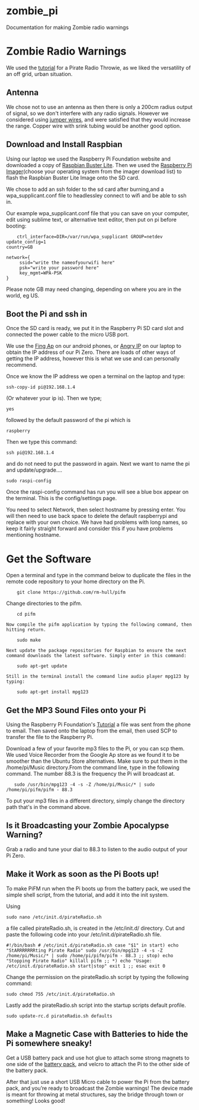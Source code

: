 # zombie_pi
Documentation for making Zombie radio warnings
# Zombie Radio Warnings #

We used the [tutorial](https://makezine.com/projects/pirate-radio-throwies/) for a Pirate Radio Throwie, as we liked the versatility of an off grid, urban situation.

## Antenna ##

We chose not to use an antenna as then there is only a 200cm radius output of signal, so we don't interfere with any radio signals. However we considered using [jumper wires](https://thepihut.com/products/jumper-wires-9-f-f-10-pack), and were satisfied that they would increase the range. Copper wire with srink tubing would be another good option.

## Download and Install Raspbian ##

Using our laptop we used the Raspberry Pi Foundation website and downloaded a copy of [Raspbian Buster Lite](https://www.raspberrypi.org/downloads/raspbian/). Then we used the [Raspberry Pi Imager](https://www.raspberrypi.org/downloads/)(choose your operating system from the imager download list) to flash the Raspbian Buster Lite Image onto the SD card. 

We chose to add an ssh folder to the sd card after burning,and a wpa_supplicant.conf file to headlessley connect to wifi and be able to ssh in.

Our example wpa_supplicant.conf file that you can save on your computer, edit using sublime text, or alternative text editor, then put on pi before booting:

```
    ctrl_interface=DIR=/var/run/wpa_supplicant GROUP=netdev
update_config=1
country=GB

network={
     ssid="write the nameofyourwifi here"
     psk="write your password here"
     key_mgmt=WPA-PSK
}
```

Please note GB may need changing, depending on where you are in the world, eg US.

## Boot the Pi and ssh in ##

Once the SD card is ready, we put it in the Raspberry Pi SD card slot and connected the power cable to the micro USB port. 

We use the [Fing Ap](https://play.google.com/store/apps/details?id=com.overlook.android.fing&hl=en_GB) on our android phones, or [Angry IP](https://angryip.org/download/#linux) on our laptop to obtain the IP address of our Pi Zero. There are loads of other ways of getting the IP address, however this is what we use and can personally recommend.

Once we know the IP address we open a terminal on the laptop and type:
```
ssh-copy-id pi@192.168.1.4 
```
(Or whatever your ip is). Then we type;
```
yes
```
followed by the default password of the pi which is 
```
raspberry
```
Then we type this command: 
```
ssh pi@192.168.1.4
```
and do not need to put the password in again. Next we want to name the pi and update/upgrade....

```
sudo raspi-config 
```
Once the raspi-config command has run you will see a blue box appear on the terminal. This is the config/settings page.

You need to select Network, then select hostname by pressing enter. You will then need to use back space to delete the default raspberrypi and replace with your own choice. We have had problems with long names, so keep it fairly straight forward and consider this if you have problems mentioning hostname.

# Get the Software #

Open a terminal and type in the command below to duplicate the files in the remote code repository to your home directory on the Pi. 
```
    git clone https://github.com/rm-hull/pifm
```
Change directories to the pifm. 
```
    cd pifm
```
    Now compile the pifm application by typing the following command, then hitting return. 
```
    sudo make
```
    Next update the package repositories for Raspbian to ensure the next command downloads the latest software. Simply enter in this command: 
```
    sudo apt-get update
```
    Still in the terminal install the command line audio player mpg123 by typing: 
```
    sudo apt-get install mpg123
```

## Get the MP3 Sound Files onto your Pi ##

Using the Raspberry Pi Foundation's [Tutorial](https://www.raspberrypi.org/documentation/remote-access/ssh/scp.md) a file was sent from the phone to email. Then saved onto the laptop from the email, then used SCP to transfer the file to the Raspberry Pi.

Download a few of your favorite mp3 files to the Pi, or you can scp them. We used Voice Recorder from the Google Ap store as we found it to be smoother than the Ubuntu Store alternatives. Make sure to put them in the /home/pi/Music directory.From the command line, type in the following command. The number 88.3 is the frequency the Pi will broadcast at. 
```
   sudo /usr/bin/mpg123 -4 -s -Z /home/pi/Music/* | sudo /home/pi/pifm/pifm - 88.3
```
To put your mp3 files in a different directory, simply change the directory path that's in the command above. 

## Is it Broadcasting your Zombie Apocalypse Warning? ##

Grab a radio and tune your dial to 88.3 to listen to the audio output of your Pi Zero.

## Make it Work as soon as the Pi Boots up! ##

To make PiFM run when the Pi boots up from the battery pack, we used the simple shell script, from the tutorial, and add it into the init system.

Using 
```
sudo nano /etc/init.d/pirateRadio.sh
```
a file called pirateRadio.sh, is created in the /etc/init.d/ directory.
Cut and paste the following code into your /etc/init.d/pirateRadio.sh file. 
```
#!/bin/bash # /etc/init.d/pirateRadio.sh case "$1" in start) echo "StARRRRRRRting Pirate Radio" sudo /usr/bin/mpg123 -4 -s -Z /home/pi/Music/* | sudo /home/pi/pifm/pifm - 88.3 ;; stop) echo "Stopping Pirate Radio" killall pifm ;; *) echo "Usage: /etc/init.d/pirateRadio.sh start|stop" exit 1 ;; esac exit 0
```
Change the permission on the pirateRadio.sh script by typing the following command: 
```
sudo chmod 755 /etc/init.d/pirateRadio.sh
```
Lastly add the pirateRadio.sh script into the startup scripts default profile. 
```
sudo update-rc.d pirateRadio.sh defaults 
```

## Make a Magnetic Case with Batteries to hide the Pi somewhere sneaky! ##

Get a USB battery pack and use hot glue to attach some strong magnets to one side of the [battery pack](https://www.ebay.co.uk/itm/USB-4-AA-Battery-Emergency-Charger-Power-Bank-Case-For-Cell-Phone/293435543643?hash=item44521f105b:g:tNcAAOSwffReJpIi), and velcro to attach the Pi to the other side of the battery pack.

After that just use a short USB Micro cable to power the Pi from the battery pack, and you’re ready to broadcast the Zombie warnings! The device made is meant for throwing at metal structures, say the bridge through town or something! Looks good!
